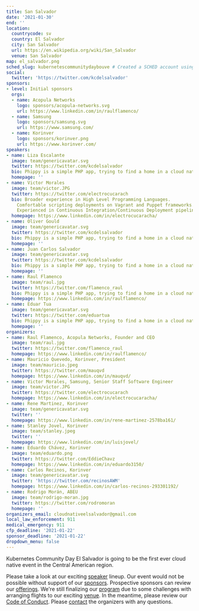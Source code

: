 ```yaml
---
title: San Salvador
date: '2021-01-30'
end: ''
location:
  countrycode: sv
  country: El Salvador
  city: San Salvador
  url: https://en.wikipedia.org/wiki/San_Salvador
  venue: San Salvador
map: el_salvador.png
sched_slug: kubernetescommunitydaybouve # Created a SCHED account using the San Salvador's CNCF email
social:
  twitter: 'https://twitter.com/kcdelsalvador'
sponsors:
- level: Initial sponsors
  orgs:
  - name: Acopula Networks
    logo: sponsors/acopula-networks.svg
    url: https://www.linkedin.com/in/raulflamenco/
  - name: Samsung
    logo: sponsors/samsung.svg
    url: https://www.samsung.com/
  - name: Korinver
    logo: sponsors/korinver.png
    url: https://www.korinver.com/
speakers:
- name: Liza Escalante
  image: team/genericavatar.svg
  twitter: https://twitter.com/kcdelsalvador
  bio: Phippy is a simple PHP app, trying to find a home in a cloud native world.
  homepage: ''
- name: Victor Morales
  image: team/victor.JPG
  twitter: https://twitter.com/electrocucarach
  bio: Broader experience in High Level Programming Languages.
    Comfortable scripting deployments on Vagrant and Puppet frameworks. Proficient working with MS SQL Server and MySQL/MariaDB databases, as well as installation, configuration and troubleshooting of OpenStack environments.
    Experienced in Continuous Integration/Continuous Deployment pipelines, as well as using Test-Driven Development practices and Open Source culture.
  homepage: https://www.linkedin.com/in/electrocucaracha/
- name: Oliver Gould
  image: team/genericavatar.svg
  twitter: https://twitter.com/kcdelsalvador
  bio: Phippy is a simple PHP app, trying to find a home in a cloud native world.
  homepage: ''
- name: Juan Carlos Salvador
  image: team/genericavatar.svg
  twitter: https://twitter.com/kcdelsalvador
  bio: Phippy is a simple PHP app, trying to find a home in a cloud native world.
  homepage: ''
- name: Raul Flamenco
  image: team/raul.jpg
  twitter: https://twitter.com/flamenco_raul
  bio: Phippy is a simple PHP app, trying to find a home in a cloud native world.
  homepage: https://www.linkedin.com/in/raulflamenco/
- name: Eduar Tua
  image: team/genericavatar.svg
  twitter: https://twitter.com/eduartua
  bio: Phippy is a simple PHP app, trying to find a home in a cloud native world.
  homepage: ''
organizers:
- name: Raul Flamenco, Acopula Networks, Founder and CEO
  image: team/raul.jpg
  twitter: https://twitter.com/flamenco_raul
  homepage: https://www.linkedin.com/in/raulflamenco/
- name: Mauricio Quevedo, Korinver, President
  image: team/mauricio.jpeg
  twitter: https://twitter.com/mauqvd
  homepage: https://www.linkedin.com/in/mauqvd/
- name: Victor Morales, Samsung, Senior Staff Software Engineer
  image: team/victor.JPG
  twitter: https://twitter.com/electrocucarach
  homepage: https://www.linkedin.com/in/electrocucaracha/
- name: Rene Martinez, Korinver
  image: team/genericavatar.svg
  twitter: ''
  homepage: https://www.linkedin.com/in/rene-martinez-2578ba161/
- name: Stanley Jovel, Korinver
  image: team/stanley.jpeg
  twitter: ''
  homepage: https://www.linkedin.com/in/luisjovel/
- name: Eduardo Chávez, Korinver
  image: team/eduardo.png
  twitter: https://twitter.com/EddieChavz
  homepage: https://www.linkedin.com/in/eduardo3150/
- name: Carlos Recinos, Korinver
  image: team/genericavatar.svg
  twitter: 'https://twitter.com/recinosAWM'
  homepage: https://www.linkedin.com/in/carlos-recinos-293301192/
- name: Rodrigo Morán, ABEU
  image: team/rodrigo-moran.jpg
  twitter: https://twitter.com/rodromoran
  homepage: ''
organizers_email: cloudnativeelsalvador@gmail.com
local_law_enforcement: 911
medical_emergency: 911
cfp_deadline: '2021-01-22'
sponsor_deadline: '2021-01-22'
dropdown_menu: false
---
```


Kubernetes Community Day El Salvador is going to be the first ever cloud native event in the Central American region.

Please take a look at our exciting [speaker](speakers) lineup. Our event would not be possible without support of our [sponsors](sponsor). Prospective sponsors can review our [offerings](sponsor-form). We're still finalizing our [program](program) due to some challenges with arranging flights to our exciting [venue](venue). In the meantime, please review our [Code of Conduct](/code-of-conduct). Please [contact](contact) the organizers with any questions.
